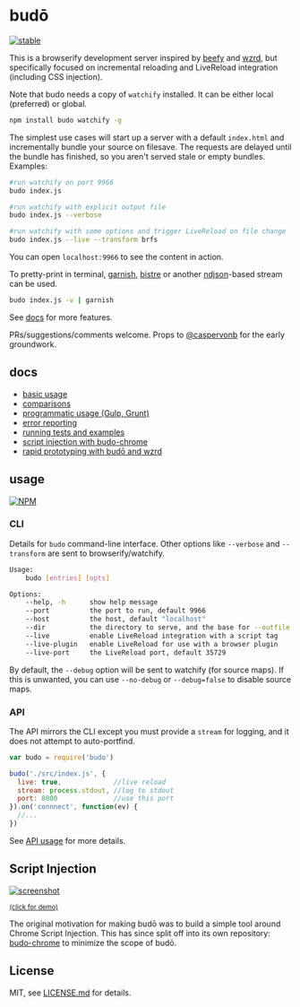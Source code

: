 # budō

[![stable](http://badges.github.io/stability-badges/dist/stable.svg)](http://github.com/badges/stability-badges)

This is a browserify development server inspired by [beefy](https://github.com/chrisdickinson/beefy) and [wzrd](https://github.com/maxogden/wzrd), but specifically focused on incremental reloading and LiveReload integration (including CSS injection).

Note that budo needs a copy of `watchify` installed. It can be either local (preferred) or global.

```sh
npm install budo watchify -g
```

The simplest use cases will start up a server with a default `index.html` and incrementally bundle your source on filesave. The requests are delayed until the bundle has finished, so you aren't served stale or empty bundles. Examples:

```sh
#run watchify on port 9966
budo index.js

#run watchify with explicit output file 
budo index.js --verbose

#run watchify with some options and trigger LiveReload on file change
budo index.js --live --transform brfs
```

You can open `localhost:9966` to see the content in action.

To pretty-print in terminal, [garnish](https://github.com/mattdesl/garnish), [bistre](https://github.com/hughsk/bistre) or another [ndjson](http://ndjson.org)-based stream can be used.

```sh
budo index.js -v | garnish
```

See [docs](#docs) for more features.

PRs/suggestions/comments welcome. Props to [@caspervonb](https://twitter.com/caspervonb) for the early groundwork.

## docs

- [basic usage](docs/basics.md)
- [comparisons](docs/comparisons.md)
- [programmatic usage (Gulp, Grunt)](docs/programmatic-usage.md)
- [error reporting](docs/errors.md)
- [running tests and examples](docs/tests-and-examples.md)
- [script injection with budo-chrome](https://github.com/mattdesl/budo-chrome)
- [rapid prototyping with budō and wzrd](http://mattdesl.svbtle.com/rapid-prototyping)

## usage

[![NPM](https://nodei.co/npm/budo.png)](https://www.npmjs.com/package/budo)

### CLI

Details for `budo` command-line interface. Other options like `--verbose` and `--transform` are sent to browserify/watchify. 

```sh
Usage:
    budo [entries] [opts]

Options:
    --help, -h      show help message
    --port          the port to run, default 9966
    --host          the host, default "localhost"
    --dir           the directory to serve, and the base for --outfile
    --live          enable LiveReload integration with a script tag
    --live-plugin   enable LiveReload for use with a browser plugin
    --live-port     the LiveReload port, default 35729
```

By default, the `--debug` option will be sent to watchify (for source maps). If this is unwanted, you can use `--no-debug` or `--debug=false` to disable source maps.

### API

The API mirrors the CLI except you must provide a `stream` for logging, and it does not attempt to auto-portfind. 

```js
var budo = require('budo')

budo('./src/index.js', {
  live: true,             //live reload
  stream: process.stdout, //log to stdout
  port: 8000              //use this port
}).on('connnect', function(ev) {
  //...
})
```

See [API usage](docs/programmatic-usage.md) for more details.

## Script Injection

[![screenshot](http://i.imgur.com/LJP7d9I.png)](https://www.youtube.com/watch?v=cfgeN3G_Gl0)

<sup>[(click for demo)](https://www.youtube.com/watch?v=cfgeN3G_Gl0)</sup>

The original motivation for making budō was to build a simple tool around Chrome Script Injection. This has since split off into its own repository: [budo-chrome](https://github.com/mattdesl/budo-chrome) to minimize the scope of budō. 

## License

MIT, see [LICENSE.md](http://github.com/mattdesl/budo/blob/master/LICENSE.md) for details.
